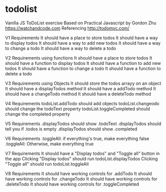 # todolist
Vanilla JS ToDoList exercise
Based on Practical Javascript by Gordon Zhu
https://watchandcode.com
Referencing http://todomvc.com/

V1 Requirements
It should have a place to store todos
It should have a way to display todos
It should have a way to add new todos
It should have a way to change a todo
It should have a way to delete a todo

V2 Requirements using functions
It should have a place to store todos
It should have a function to display todos
It should have a function to add new todos
It should have a function to change a todo
It should have a function to delete a todo

V3 Requirements using Objects
It should store the todos arrayy on an object
It should have a displayTodos method
It should have a addTodo method
It should have a changeTodo method
It should have a deleteTodo method

V4 Requirements
todoList.addTodo should add objects
todoList.changeodo should change the todoText property
todoList.toggleCompleted should change the completed property

V5 Requirements
.displayTodos should show .todoText
.displayTodos should tell you if .todos is empty
.displayTodos should show .completed

V6 Requirements
.toggleAll: if everything's true, make everything false
.toggleAll: Otherwise, make everything true

V7 Requirements
It should have a "Display todos" and "Toggle all" button in the app
Clicking "Display todos" should run todoList.displayTodos
Clicking "Toggle all" should run todoList.toggleAll

V8 Requirements
It should have working controls for .addTodo
It should have working controls for .changeTodo
It should have working controls for .deleteTodo
It should have working controls for .toggleCompleted

